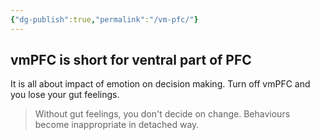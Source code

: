 ```yaml
---
{"dg-publish":true,"permalink":"/vm-pfc/"}
---
```


## vmPFC is short for ventral part of PFC
It is all about impact of emotion on decision making.
Turn off vmPFC and you lose your gut feelings.

> Without gut feelings, you don't decide on change. 
> Behaviours become inappropriate in detached way.